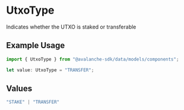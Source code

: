 # UtxoType

Indicates whether the UTXO is staked or transferable

## Example Usage

```typescript
import { UtxoType } from "@avalanche-sdk/data/models/components";

let value: UtxoType = "TRANSFER";
```

## Values

```typescript
"STAKE" | "TRANSFER"
```
